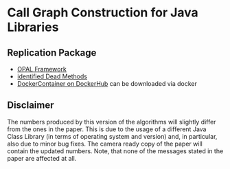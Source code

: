 # Call Graph Construction for Java Libraries #

## Replication Package ##

+ [OPAL Framework](https://bitbucket.org/delors/opal)
+ [identified Dead Methods](http://www.opal-project.org/artifacts/)
+ [DockerContainer on DockerHub](https://hub.docker.com/r/mreif/fse2016/) can be downloaded via docker

## Disclaimer ##

The numbers produced by this version of the algorithms will slightly differ from the ones in the paper. This is due to the usage of a different Java Class Library (in terms of operating system and version)  and, in particular, also due to minor bug fixes. The camera ready copy of the paper will contain the updated numbers. Note, that none of the messages stated in the paper are affected at all.